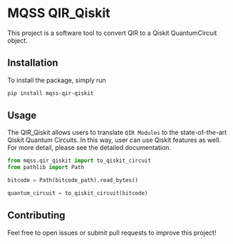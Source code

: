 # MQSS QIR_Qiskit

This project is a software tool to convert QIR to a Qiskit QuantumCircuit object.

## Installation

To install the package, simply run

```bash
pip install mqss-qir-qiskit
```

## Usage
The QIR_Qiskit allows users to translate `QIR Modules` to the state-of-the-art Qiskit Quantum Circuits. In this way, user can use Qiskit features as well.
For more detail, please see the detailed documentation.

```python
from mqss.qir_qiskit import to_qiskit_circuit
from pathlib import Path

bitcode = Path(bitcode_path).read_bytes()

quantum_circuit = to_qiskit_circuit(bitcode)
```


## Contributing

Feel free to open issues or submit pull requests to improve this project!
